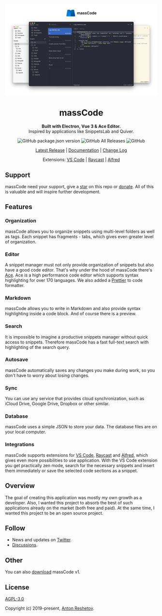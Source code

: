 
<p align="center">
  <img src="./preview.png">
</p>

<h1 align="center">massCode</h1>

<p align="center">
  <strong>Built with Electron, Vue 3 & Ace Editor.</strong>
  <br>
  Inspired by applications like SnippetsLab and Quiver.
</p>


<p align="center">
  <img alt="GitHub package.json version" src="https://img.shields.io/github/package-json/v/massCodeIO/massCode">
  <img alt="GitHub All Releases" src="https://img.shields.io/github/downloads/massCodeIO/massCode/total">
  <img alt="GitHub" src="https://img.shields.io/github/license/massCodeIO/massCode">
</p>

<p align="center">
  <a href="https://github.com/massCodeIO/massCode/releases">Latest Release</a> |
  <a href="https://masscode.io/documentation/">Documentation</a> |
  <a href="https://github.com/massCodeIO/massCode/blob/master/CHANGELOG.md">Change Log</a>
</p>

<p align="center">
  Extensions:
  <a href="https://marketplace.visualstudio.com/items?itemName=AntonReshetov.masscode-assistant">VS Code</a> |
  <a href="https://www.raycast.com/antonreshetov/masscode">Raycast</a> |
  <a href="https://github.com/massCodeIO/assistant-alfred">Alfred</a>
</p>


## Support

massCode need your support, give a [star](https://github.com/massCodeIO/massCode/stargazers) on this repo or [donate](https://opencollective.com/masscode). All of this is valuable and will inspire further development.

## Features
### Organization
massCode allows you to organize snippets using multi-level folders as well as tags. Each snippet has fragments - tabs, which gives even greater level of organization.

### Editor
A snippet manager must not only provide organization of snippets but also have a good code editor. That's why under the hood of massCode there's [Ace](https://ace.c9.io). Ace is a high performance code editor which supports syntax highlighting for over 170 languages. We also added a [Prettier](https://prettier.io) to code formatter.

### Markdown
massCode allows you to write in Markdown and also provide syntax highlighting inside a code block. And of course there is a preview.

### Search
It is impossible to imagine a productive snippets manager without quick access to snippets. Therefore massCode has a fast full-text search with highlighting of the search query.

### Autosave
massCode automatically saves any changes you make during work, so you don't have to worry about losing changes.

### Sync
You can use any service that provides cloud synchronization, such as iCloud Drive, Google Drive, Dropbox or other similar.

### Database
massCode uses a simple JSON to store your data. The database files are on your local computer.

### Integrations
massCode supports extensions for [VS Code](https://marketplace.visualstudio.com/items?itemName=AntonReshetov.masscode-assistant), [Raycast](https://www.raycast.com/antonreshetov/masscode) and [Alfred](https://github.com/massCodeIO/assistant-alfred), which gives even more possibilities to use application. With the VS Code extension you get practically zen mode, search for the necessary snippets and insert them immediately or save the selected code sections as a snippet.

## Overview

The goal of creating this application was mostly my own growth as a developer. Also, I wanted this project to absorb the best of such applications already on the market (both free and paid). At the same time, I wanted this project to be an open source project.

## Follow
 - News and updates on [Twitter](https://twitter.com/anton_reshetov).
 - [Discussions](https://github.com/massCodeIO/massCode/discussions).

## Other
You can also [download](https://github.com/antonreshetov/massCode) massCode v1.

## License

[AGPL-3.0](https://github.com/massCodeIO/massCode/blob/master/LICENSE)

Copyright (c) 2019-present, [Anton Reshetov](https://github.com/antonreshetov).